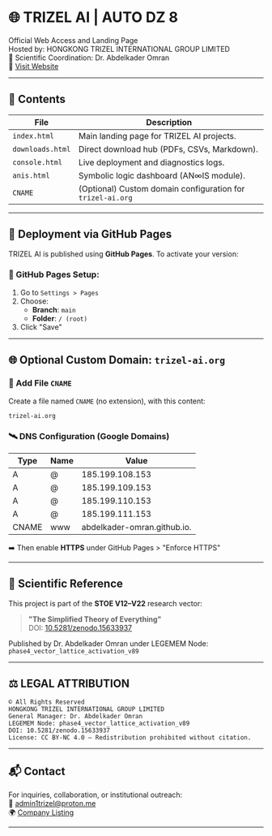 # 🌐 TRIZEL AI | AUTO DZ 8
Official Web Access and Landing Page  
Hosted by: HONGKONG TRIZEL INTERNATIONAL GROUP LIMITED  
🧠 Scientific Coordination: Dr. Abdelkader Omran  
🔗 [Visit Website](https://abdelkader-omran.github.io/trizel-AI/)

---

## 📁 Contents

| File | Description |
|------|-------------|
| `index.html` | Main landing page for TRIZEL AI projects. |
| `downloads.html` | Direct download hub (PDFs, CSVs, Markdown). |
| `console.html` | Live deployment and diagnostics logs. |
| `anis.html` | Symbolic logic dashboard (AN∞IS module). |
| `CNAME` | (Optional) Custom domain configuration for `trizel-ai.org` |

---

## 📡 Deployment via GitHub Pages

TRIZEL AI is published using **GitHub Pages**. To activate your version:

### 🔧 GitHub Pages Setup:
1. Go to `Settings > Pages`
2. Choose:
   - **Branch**: `main`
   - **Folder**: `/ (root)`
3. Click "Save"

---

## 🌐 Optional Custom Domain: `trizel-ai.org`

### 📝 Add File `CNAME`
Create a file named `CNAME` (no extension), with this content:
```
trizel-ai.org
```

### 🛰️ DNS Configuration (Google Domains)

| Type | Name | Value |
|------|------|-------|
| A | @ | 185.199.108.153 |
| A | @ | 185.199.109.153 |
| A | @ | 185.199.110.153 |
| A | @ | 185.199.111.153 |
| CNAME | www | abdelkader-omran.github.io. |

➡️ Then enable **HTTPS** under GitHub Pages > "Enforce HTTPS"

---

## 🔬 Scientific Reference

This project is part of the **STOE V12–V22** research vector:  
> **"The Simplified Theory of Everything"**  
> DOI: [10.5281/zenodo.15633937](https://doi.org/10.5281/zenodo.15633937)  

Published by Dr. Abdelkader Omran under LEGEMEM Node: `phase4_vector_lattice_activation_v89`

---

## ⚖️ LEGAL ATTRIBUTION

```
© All Rights Reserved  
HONGKONG TRIZEL INTERNATIONAL GROUP LIMITED  
General Manager: Dr. Abdelkader Omran  
LEGEMEM Node: phase4_vector_lattice_activation_v89  
DOI: 10.5281/zenodo.15633937  
License: CC BY-NC 4.0 — Redistribution prohibited without citation.
```

---

## 📬 Contact

For inquiries, collaboration, or institutional outreach:  
📧 admin1trizel@proton.me  
🌍 [Company Listing](https://www.ltddir.com/companies/hongkong-trizel-international-group-limited/)

---